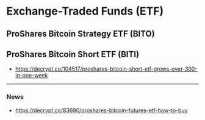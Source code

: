 # Exchange-Traded Funds (ETF)

## ProShares Bitcoin Strategy ETF (BITO)

## ProShares Bitcoin Short ETF (BITI)

- https://decrypt.co/104517/proshares-bitcoin-short-etf-grows-over-300-in-one-week


----

### News

- https://decrypt.co/83690/proshares-bitcoin-futures-etf-how-to-buy
